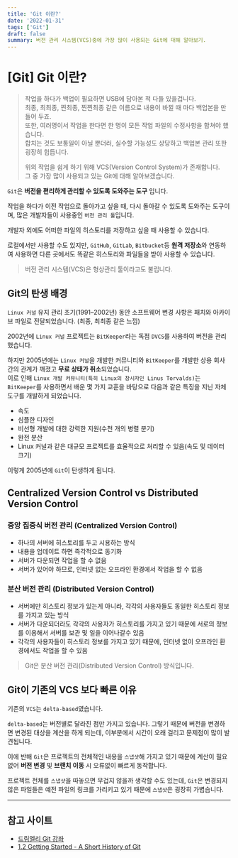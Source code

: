 ```yaml
---
title: 'Git 이란?'
date: '2022-01-31'
tags: ['Git']
draft: false
summary: 버전 관리 시스템(VCS)중에 가장 많이 사용되는 Git에 대해 알아보기.
---
```


# [Git] Git 이란?

> 작업을 하다가 백업이 필요하면 USB에 담아본 적 다들 있을겁니다.  
> 최종, 최최종, 찐최종, 찐찐최종 같은 이름으로 내용이 바뀔 때 마다 백업본을 만들어 두죠.  
> 또한, 여러명이서 작업을 한다면 한 명이 모든 작업 파일의 수정사항을 합쳐야 했습니다.  
> 합치는 것도 보통일이 아닐 뿐더러, 실수할 가능성도 상당하고 백업본 관리 또한 굉장히 힘듭니다.
>
> 위의 작업을 쉽게 하기 위해 VCS(Version Control System)가 존재합니다.  
> 그 중 가장 많이 사용되고 있는 Git에 대해 알아보겠습니다.

`Git`은 **버전을 편리하게 관리할 수 있도록 도와주는 도구** 입니다.

작업을 하다가 이전 작업으로 돌아가고 싶을 때, 다시 돌아갈 수 있도록 도와주는 도구이며, 많은 개발자들이 사용중인 `버전 관리 툴`입니다.

개발자 외에도 어떠한 파일의 히스토리를 저장하고 싶을 때 사용할 수 있습니다.

로컬에서만 사용할 수도 있지만, `GitHub`, `GitLab`, `Bitbucket`등 **원격 저장소**와 연동하여 사용하면 다른 곳에서도 똑같은 히스토리와 파일들을 받아 사용할 수 있습니다.

> 버전 관리 시스템(VCS)은 형상관리 툴이라고도 불립니다.

## Git의 탄생 배경

`Linux 커널` 유지 관리 초기(1991–2002년) 동안 소프트웨어 변경 사항은 패치와 아카이브 파일로 전달되었습니다. (최종, 최최종 같은 느낌)

2002년에 `Linux 커널` 프로젝트는 `BitKeeper`라는 독점 `DVCS`를 사용하여 버전을 관리했습니다.

하지만 2005년에는 `Linux 커널`을 개발한 커뮤니티와 `BitKeeper`를 개발한 상용 회사 간의 관계가 깨졌고 **무료 상태가 취소**되었습니다.  
이로 인해 `Linux 개발 커뮤니티(특히 Linux의 창시자인 Linus Torvalds)`는 `BitKeeper`를 사용하면서 배운 몇 가지 교훈을 바탕으로 다음과 같은 특징을 지닌 자체 도구를 개발하게
되었습니다.

- 속도
- 심플한 디자인
- 비선형 개발에 대한 강력한 지원(수천 개의 병렬 분기)
- 완전 분산
- Linux 커널과 같은 대규모 프로젝트를 효율적으로 처리할 수 있음(속도 및 데이터 크기)

이렇게 2005년에 `Git`이 탄생하게 됩니다.

## Centralized Version Control vs Distributed Version Control

### 중앙 집중식 버전 관리 (Centralized Version Control)

- 하나의 서버에 히스토리를 두고 시용하는 방식
- 내용을 업데이트 하면 즉각적으로 동기화
- 서버가 다운되면 작업을 할 수 없음
- 서버가 있어야 하므로, 인터넷 없는 오프라인 환경에서 작업을 할 수 없음

### 분산 버전 관리 (Distributed Version Control)

- 서버에만 히스토리 정보가 있는게 아니라, 각각의 사용자들도 동일한 히스토리 정보를 가지고 있는 방식
- 서버가 다운되더라도 각각의 사용자가 히스토리를 가지고 있기 때문에 서로의 정보를 이용해서 서버를 보관 및 일을 이어나갈수 있음
- 각각의 사용자들이 히스토리 정보를 가지고 있기 때문에, 인터넷 없이 오프라인 환경에서도 작업을 할 수 있음

> Git은 분산 버전 관리(Distributed Version Control) 방식입니다.

## Git이 기존의 VCS 보다 빠른 이유

기존의 `VCS`는 `delta-based`였습니다.

`delta-based`는 버전별로 달라진 점만 가지고 있습니다. 그렇기 때문에 버전을 변경하면 변경된 대상을 계산을 하게 되는데, 이부분에서 시간이 오래 걸리고 문제점이 많이 발견됩니다.

이에 반해 `Git`은 프로젝트의 전체적인 내용을 `스냅샷`해 가지고 있기 때문에 계산이 필요없어 **버전 변경** 및 **브랜치 이동** 시 오류없이 빠르게 동작합니다.

프로젝트 전체를 `스냅샷`을 따놓으면 무겁지 않을까 생각할 수도 있는데, `Git`은 변경되지 않은 파일들은 예전 파일의 링크를 가리키고 있기 때문에 `스냅샷`은 굉장히 가볍습니다.

---

## 참고 사이트

- [드림엘리 Git 강좌](https://academy.dream-coding.com/courses/git)
- [1.2 Getting Started - A Short History of Git](https://git-scm.com/book/en/v2/Getting-Started-A-Short-History-of-Git)
